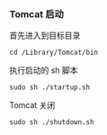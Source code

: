 ### Tomcat 启动

首先进入到目标目录

```
cd /Library/Tomcat/bin 
```

执行启动的 sh 脚本

```
sudo sh ./startup.sh
```



Tomcat 关闭

```
sudo sh ./shutdown.sh
```





